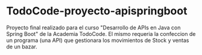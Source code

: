 # TodoCode-proyecto-apispringboot
Proyecto final realizado para el curso "Desarrollo de APIs en Java con Spring Boot" de la Academia TodoCode. El mismo requeria la confeccion de un programa (una API) que gestionara los movimientos de Stock y ventas de un bazar.
